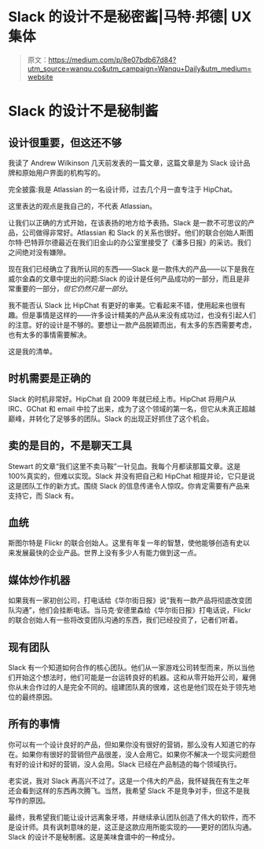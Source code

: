 # Slack 的设计不是秘密酱|马特·邦德| UX 集体

> 原文：<https://medium.com/p/8e07bdb67d84?utm_source=wanqu.co&utm_campaign=Wanqu+Daily&utm_medium=website>



# Slack 的设计不是秘制酱

## 设计很重要，但这还不够

我读了 Andrew Wilkinson 几天前发表的一篇文章，这篇文章是为 Slack 设计品牌和原始用户界面的机构写的。

完全披露:我是 Atlassian 的一名设计师，过去几个月一直专注于 HipChat。

这里表达的观点是我自己的，不代表 Atlassian。



让我们以正确的方式开始，在该表扬的地方给予表扬。Slack 是一款不可思议的产品，公司做得非常好。Atlassian 和 Slack 的关系也很好。他们的联合创始人斯图尔特·巴特菲尔德最近在我们旧金山的办公室里接受了《潘多日报》的采访。我们之间绝对没有嫌隙。

现在我们已经确立了我所认同的东西——Slack 是一款伟大的产品——以下是我在威尔金森的文章中提出的问题:Slack 的设计是任何产品成功的一部分，而且是非常重要的一部分，*但它仍然只是一部分*。

我不能否认 Slack 比 HipChat 有更好的审美。它看起来不错，使用起来也很有趣。但是事情是这样的——许多设计精美的产品从来没有成功过，也没有引起人们的注意。好的设计是不够的。要想让一款产品脱颖而出，有太多的东西需要考虑，也有太多的事情需要解决。

这是我的清单。

## 时机需要是正确的

Slack 的时机非常好。HipChat 自 2009 年就已经上市。HipChat 将用户从 IRC、GChat 和 email 中拉了出来，成为了这个领域的第一名，但它从未真正超越巅峰，并转化了足够多的团队。Slack 的出现正好抓住了这个机会。

## 卖的是目的，不是聊天工具

Stewart 的文章“我们这里不卖马鞍”一针见血。我每个月都读那篇文章。这是 100%真实的，但难以实现。Slack 并没有把自己和 HipChat 相提并论，它只是说这是团队工作的新方式。围绕 Slack 的信息传递令人惊叹。你肯定需要有产品来支持它，而 Slack 有。

## 血统

斯图尔特是 Flickr 的联合创始人。这里有年复一年的智慧，使他能够创造有史以来发展最快的企业产品。世界上没有多少人有能力做到这一点。

## 媒体炒作机器

如果我有一家初创公司，打电话给《华尔街日报》说“我有一款产品将彻底改变团队沟通”，他们会挂断电话。当马克·安德里森给《华尔街日报》打电话说，Flickr 的联合创始人有一些将改变团队沟通的东西，我们已经投资了，记者们听着。

## 现有团队

Slack 有一个知道如何合作的核心团队。他们从一家游戏公司转型而来，所以当他们开始这个想法时，他们可能是一台运转良好的机器。这和从零开始开公司，雇佣你从未合作过的人是完全不同的。组建团队真的很难，这也是他们现在处于领先地位的最终原因。

## 所有的事情

你可以有一个设计良好的产品，但如果你没有很好的营销，那么没有人知道它的存在。如果你有很好的营销但产品很差，没人会用它。如果你不解决一个现实问题但有好的设计和好的营销，没人会用。Slack 已经在产品制造的每个领域执行。

老实说，我对 Slack 再高兴不过了。这是一个伟大的产品，我怀疑我在有生之年还会看到这样的东西再次腾飞。当然，我希望 Slack 不是竞争对手，但这不是我写作的原因。

最终，我希望我们能让设计远离象牙塔，并继续承认团队创造了伟大的软件，而不是设计师。具有讽刺意味的是，这正是这款应用所能实现的——更好的团队沟通。Slack 的设计不是秘制酱。这是美味食谱中的一种成分。
